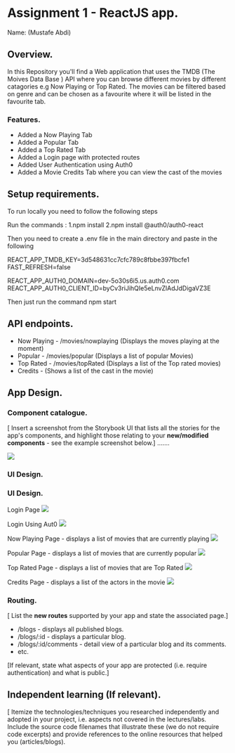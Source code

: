 # Assignment 1 - ReactJS app.

Name: (Mustafe Abdi)

## Overview.

In this Repository you'll find a Web application that uses the TMDB (The Moives Data Base ) API where you can browse different movies by different catagories e.g Now Playing or Top Rated. The movies can be filtered based on genre and can be chosen as a favourite where it will be listed in the favourite tab.

### Features.
 
+ Added a Now Playing Tab
+ Added a Popular Tab
+ Added a Top Rated Tab
+ Added a Login page with protected routes
+ Added User Authentication using Auth0
+ Added a Movie Credits Tab where you can view the cast of the movies

## Setup requirements.

To run locally you need to follow the following steps

Run the commands : 1.npm install 2.npm install @auth0/auth0-react

Then you need to create a .env file in the main directory and paste in the following

REACT_APP_TMDB_KEY=3d548631cc7cfc789c8fbbe397fbcfe1 FAST_REFRESH=false

REACT_APP_AUTH0_DOMAIN=dev-5o30s6i5.us.auth0.com REACT_APP_AUTH0_CLIENT_ID=byCv3riJihQIe5eLnvZlAdJdDigaVZ3E

Then just run the command npm start

## API endpoints.

+ Now Playing - /movies/nowplaying (Displays the moves playing at the moment)
+ Popular - /movies/popular (Displays a list of popular Movies)
+ Top Rated - /movies/topRated (Displays a list of the Top rated movies)
+ Credits - (Shows a list of the cast in the movie) 

## App Design.

### Component catalogue.

[ Insert a screenshot from the Storybook UI that lists all the stories for the app's components, and highlight those relating to your __new/modified components__ - see the example screenshot below.] .......

![](./images/storybook.png)
### UI Design.

### UI Design.
Login Page 
![](./images/login.png)

Login Using Aut0
![ ](./images/loginAuth0.png)

Now Playing Page - displays a list of movies that are currently playing
![ ](./images/nowplaying.png)

Popular Page - displays a list of movies that are currently popular
![ ](./images/popular.png)

Top Rated Page - displays a list of movies that are Top Rated
![ ](./images/toprated.png)

Credits Page - displays a list of the actors in the movie
![ ](./images/credits.png)


### Routing.

[ List the __new routes__ supported by your app and state the associated page.]

+ /blogs - displays all published blogs.
+ /blogs/:id - displays a particular blog.
+ /blogs/:id/comments - detail view of a particular blog and its comments.
+ etc.

[If relevant, state what aspects of your app are protected (i.e. require authentication) and what is public.]

## Independent learning (If relevant).

[ Itemize the technologies/techniques you researched independently and adopted in your project, i.e. aspects not covered in the lectures/labs. Include the source code filenames that illustrate these (we do not require code excerpts) and provide references to the online resources that helped you (articles/blogs).
